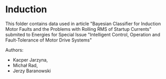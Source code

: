 # Induction

This folder contains data used in article "Bayesian Classifier for Induction Motor Faults and the Problems with Rolling RMS of Startup Currents" submited to Energies for Special Issue "Intelligent Control, Operation and Fault-Tolerance of Motor Drive Systems"

Authors:

- Kacper Jarzyna,
- Michał Rad,
- Jerzy Baranowski

